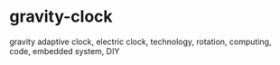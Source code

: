 # gravity-clock
gravity adaptive clock, electric clock, technology, rotation, computing, code, embedded system, DIY
